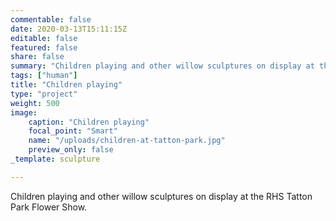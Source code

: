 ```yaml
---
commentable: false
date: 2020-03-13T15:11:15Z
editable: false
featured: false
share: false
summary: "Children playing and other willow sculptures on display at the RHS Tatton Park Flower Show."
tags: ["human"]
title: "Children playing"
type: "project"
weight: 500
image: 
    caption: "Children playing"
    focal_point: "Smart"
    name: "/uploads/children-at-tatton-park.jpg"
    preview_only: false
_template: sculpture

---
```

Children playing and other willow sculptures on display at the RHS Tatton Park Flower Show.

